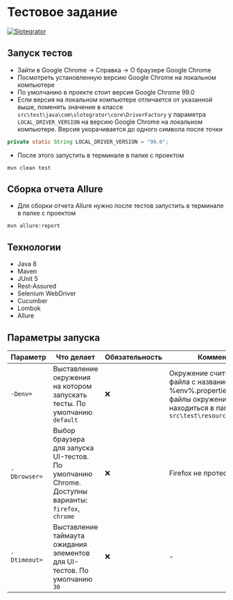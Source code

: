 # Тестовое задание 

[![Slotegrator](https://slotegrator.pro/images/2022-images/new-slot-logo-011.svg)](https://slotegrator.pro/)

## Запуск тестов
 - Зайти в Google Chrome -> Справка -> О браузере Google Chrome
 - Посмотреть установленную версию Google Chrome на локальном компьютере
 - По умолчанию в проекте стоит версия Google Chrome 99.0
 - Если версия на локальном компьютере отличается от указанной выше,
  поменять значение в классе 
 `src\test\java\com\slotegrator\core\DriverFactory`
  у параметра `LOCAL_DRIVER_VERSION`
  на версию Google Chrome на локальном компьютере.
 Версия укорачивается до одного символа после точки
 
 ```java
private static String LOCAL_DRIVER_VERSION = "99.0";
```
 - После этого запустить в терминале в папке с проектом
```shell script
mvn clean test
```

## Сборка отчета Allure
- Для сборки отчета Allure нужно после тестов запустить в терминале в папке с проектом
```shell script
mvn allure:report
```

## Технологии
 - Java 8
 - Maven
 - JUnit 5
 - Rest-Assured
 - Selenium WebDriver
 - Cucumber
 - Lombok
 - Allure

## Параметры запуска
|Параметр|Что делает|Обязательность|Комментарий|
|-------|--------|--------|--------|
|`-Denv=`|Выставление окружения на котором запускать тесты. По умолчанию `default`|&#10060; |Окружение считывается из файла с названием параметра %env%.properties. Новые файлы окружений должны находиться в папке `src\test\resources\environment` |
|`-Dbrowser=`|Выбор браузера для запуска UI-тестов. По умолчанию Chrome. Доступны варианты: `firefox`, `chrome`|&#10060;|Firefox не протестирован|
|`-Dtimeout=`|Выставление таймаута ожидания элементов для UI-тестов. По умолчанию `30`|&#10060;| - |